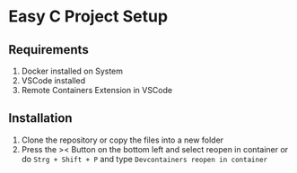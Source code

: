 # Easy C Project Setup

## Requirements

1. Docker installed on System
2. VSCode installed
3. Remote Containers Extension in VSCode

## Installation

1. Clone the repository or copy the files into a new folder
2. Press the >< Button on the bottom left and select reopen in container or do `Strg + Shift + P` and type `Devcontainers reopen in container`
